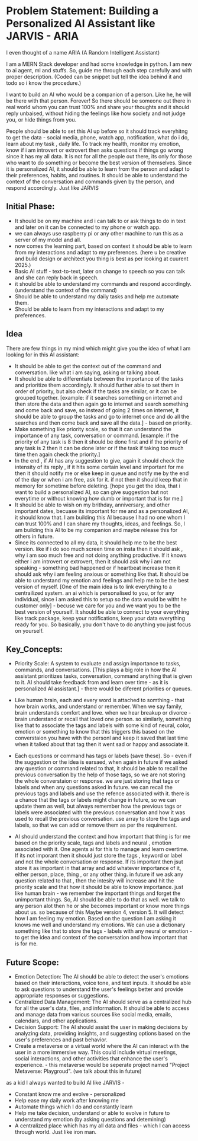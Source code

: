 # Problem Statement: Building a Personalized AI Assistant like JARVIS - ARIA

I even thought of a name ARIA (A Random Intelligent Assistant)

I am a MERN Stack developer and had some knowledge in python. I am new to ai agent, ml and stuffs. So, guide me through each step carefully and with proper description. (Coded can be snippet but tell the idea behind it and todo so i know the procedure.)

I want to build an AI who would be a companion of a person. Like he, he will be there with that person. Forever! So there should be someone out there in real world whom you can trust 100% and share your thoughts and it should reply unbaised, without hiding the feelings like how society and not judge you, or hide things from you. 

People should be able to set this AI up before so it should track everyhitng to get the data - social media, phone, watch app, notification, what do i do, learn about my task , daily life. To track my health, monitor my emotion, know if i am introvert or extrovert then asks questions if things go wrong since it has my all data. It is not for all the people out there, its only for those who want to do something or become the best version of themselves. Since it is personalized AI, it should be able to learn from the person and adapt to their preferences, habits, and routines. It should be able to understand the context of the conversation and commands given by the person, and respond accordingly. Just like JARVIS

## Initial Phase: 
* It should be on my machine and i can talk to or ask things to do in text and later on it can be connected to my phone or watch app.
* we can always use raspberry pi or any other machine to run this as a server of my model and all.
* now comes the learning part, based on context it should be able to learn from my interactions and adapt to my preferences. (here u be creative and build design or architect you thing is best as per looking at cuurent 2025.)
* Basic AI stuff - text-to-text, later on change to speech so you can talk and she can reply back in speech.
* it should be able to understand my commands and respond accordingly. (understand the context of the command)
* Should be able to understand my daily tasks and help me automate them.
* Should be able to learn from my interactions and adapt to my preferences.

## Idea
There are few things in my mind which might give you the idea of what I am looking for in this AI assistant:
* It should be able to get the context out of the command and conversation. like what i am saying, asking or talking about.
* It should be able to differentiate between the importance of the tasks and prioritize them accordingly. It should further able to set them in order of priority, but also check if the tasks are similar, or it can be grouped together. [example: if it searches something on internet and then store the data and then again go to internet and search something and come back and save, so instead of going 2 times on internet, it should be able to group the tasks and go to internet once and do all the searches and then come back and save all the data.] - based on priority.
* Make something like priority scale, so that it can understand the importance of any task, conversation or command. [example: if the priority of any task is 8 then it should be done first and if the priority of any task is 2 then it can be done later or if the task if taking too much time then again check the priority.]
* In the end , if AI has any suggestion to give, again it should check the intensity of its reply , if it hits some certain level and important for me then it should notify me or else keep in queue and notify me by the end of the day or when i am free, ask for it. if not then it should keep that in memory for sometime before deleting. [hope you get the idea, that i want to build a personalized AI, so can give suggestion but not everytime or without knowing how dumb or important that is for me.]
* It should be able to wish on my brithday, anniversary, and other important dates, becuase its important for me and as a personalized AI, it should know that. I am building this AI because I had no one whom I can trust 100% and I can share my thoughts, ideas, and feelings. So, I am building this AI to be my companion and maybe release this for others in future.
* Since its connected to all my data, it should help me to be the best version. like if i do soo much screen time on insta then it should ask , why i am soo much free and not doing anything productive. If it knows either i am introvert or extrovert, then it should ask why i am not speaking - something bad happened or if heartbeat increase then it should ask why i am feeling anxious or something like that. It should be able to understand my emotion and feelings and help me to be the best version of myself. [One of the main idea is to link everything to a centrailized system. an ai which is personalised to you, or for any individual, since i am asked this to setup so the data would be witht he customer only] - becuse we care for you and we want you to be the best version of yourself. It should be able to connect to your everything like track package, keep your notifications, keep your data everything ready for you. So basically, you don't have to do anything you just focus on yourself.


## Key_Concepts:

* Priority Scale: A system to evaluate and assign importance to tasks, commands, and conversations. [This plays a big role in how the AI assistant prioritizes tasks, conversation, command anything that is given to it. AI should take feedback from and learn over time - as it is personalized AI assistant.] - there would be diferent priorities or queues. 

* Like human brain, each and every word is attached to somthing - that how brain works, and understand or remember. When we say family, brain understands comfort and love. when we hear breakup or divorce - brain understand or recall that loved one person. so similarly, something like that to associate the tags and labels with some kind of neural, color, emotion or something to know that this triggers this based on the converstaion you have with the personl and keep it saved that last time when it talked about that tag then it went sad or happy and associate it.
* Each questions or command has tags or labels (save these). So - even if the suggestion or the idea is earsaed, when again in future if we asked any question or command related to that, it should be able to recall the previous conversation by the help of those tags, so we are not storing the whole converstaion or response. we are just storing that tags or labels and when any questions asked in future. we can recall the previous tags and labels and use the refence associated with it. there is a chance that the tags or labels might change in future, so we can update them as well, but always remember how the previous tags or labels were associated with the previous conversation and how it was used to recall the previous conversation. use array to store the tags and labels, so that we can add or remove them as per the requirement.

* AI should understand the context and how important that thing is for me based on the priority scale, tags and labels and neural , emotion associated with it. One agents ai for this to manage and learn overtime. If its not imporant then it should just store the tags , keyword or label and not the whole conversation or response. If its important then jsut store it as important in that array and add whatever importance of it, either person, place, thing , or any other thing. in future if we ask any question related to that , then the intesity will increase and hit the priority scale and that how it should be able to know importance. just like human brain - we remember the important things and forget the unimportant things. So, AI should be able to do that as well. we talk to any person alot then he or she becomes important or know more things about us. so because of this Maybe version 4, version 5. It will detect how I am feeling my emotion. Based on the question I am asking it knows me well and understand my emotions. We can use a dictionary something like that to store the tags - labels with any neural or emotion - to get the idea and context of the conversation and how important that is for me.


## Future Scope:
* Emotion Detection: The AI should be able to detect the user's emotions based on their interactions, voice tone, and text inputs. It should be able to ask questions to understand the user's feelings better and provide appropriate responses or suggestions.
* Centralized Data Management: The AI should serve as a centralized hub for all the user's data, files, and information. It should be able to access and manage data from various sources like social media, emails, calendars, and other applications.
* Decision Support: The AI should assist the user in making decisions by analyzing data, providing insights, and suggesting options based on the user's preferences and past behavior.
* Create a metaverse or a virtual world where the AI can interact with the user in a more immersive way. This could include virtual meetings, social interactions, and other activities that enhance the user's experience. - this metaverse would be seperate project named "Project Metaverse: Playgroud". (we talk about this in future)

as a kid I always wanted to build AI like JARVIS -
* Constant know me and evolve - personalized
* Help ease my daily work after knowing me
* Automate things which I do and constantly learn
* Help me take decision, understand or able to evolve in future to understand my emotion (by asking questions and detemining)
* A centralized place which has my all data and files - which I can access through world.
Just like iron man.